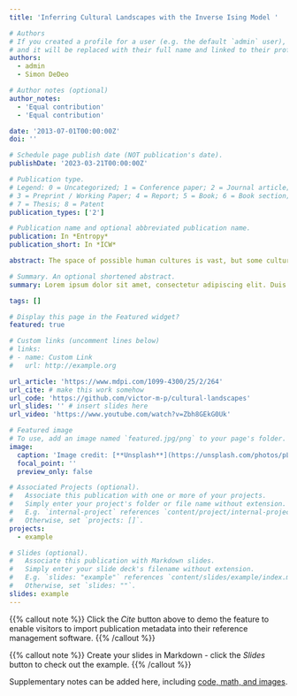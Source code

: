 ```yaml
---
title: 'Inferring Cultural Landscapes with the Inverse Ising Model '

# Authors
# If you created a profile for a user (e.g. the default `admin` user), write the username (folder name) here
# and it will be replaced with their full name and linked to their profile.
authors:
  - admin
  - Simon DeDeo

# Author notes (optional)
author_notes:
  - 'Equal contribution'
  - 'Equal contribution'

date: '2013-07-01T00:00:00Z'
doi: ''

# Schedule page publish date (NOT publication's date).
publishDate: '2023-03-21T00:00:00Z'

# Publication type.
# Legend: 0 = Uncategorized; 1 = Conference paper; 2 = Journal article;
# 3 = Preprint / Working Paper; 4 = Report; 5 = Book; 6 = Book section;
# 7 = Thesis; 8 = Patent
publication_types: ['2']

# Publication name and optional abbreviated publication name.
publication: In *Entropy*
publication_short: In *ICW*

abstract: The space of possible human cultures is vast, but some cultural configurations are more consistent with cognitive and social constraints than others. This leads to a “landscape” of possibilities that our species has explored over millennia of cultural evolution. However, what does this fitness landscape, which constrains and guides cultural evolution, look like? The machine-learning algorithms that can answer these questions are typically developed for large-scale datasets. Applications to the sparse, inconsistent, and incomplete data found in the historical record have received less attention, and standard recommendations can lead to bias against marginalized, under-studied, or minority cultures. We show how to adapt the minimum probability flow algorithm and the Inverse Ising model, a physics-inspired workhorse of machine learning, to the challenge. A series of natural extensions—including dynamical estimation of missing data, and cross-validation with regularization—enables reliable reconstruction of the underlying constraints. We demonstrate our methods on a curated subset of the Database of Religious History; records from 407 religious groups throughout human history, ranging from the Bronze Age to the present day. This reveals a complex, rugged, landscape, with both sharp, well-defined peaks where state-endorsed religions tend to concentrate, and diffuse cultural floodplains where evangelical religions, non-state spiritual practices, and mystery religions can be found.

# Summary. An optional shortened abstract.
summary: Lorem ipsum dolor sit amet, consectetur adipiscing elit. Duis posuere tellus ac convallis placerat. Proin tincidunt magna sed ex sollicitudin condimentum.

tags: []

# Display this page in the Featured widget?
featured: true

# Custom links (uncomment lines below)
# links:
# - name: Custom Link
#   url: http://example.org

url_article: 'https://www.mdpi.com/1099-4300/25/2/264'
url_cite: # make this work somehow 
url_code: 'https://github.com/victor-m-p/cultural-landscapes'
url_slides: '' # insert slides here 
url_video: 'https://www.youtube.com/watch?v=Zbh8GEkG0Uk'

# Featured image
# To use, add an image named `featured.jpg/png` to your page's folder.
image:
  caption: 'Image credit: [**Unsplash**](https://unsplash.com/photos/pLCdAaMFLTE)' # insert a picture. 
  focal_point: ''
  preview_only: false

# Associated Projects (optional).
#   Associate this publication with one or more of your projects.
#   Simply enter your project's folder or file name without extension.
#   E.g. `internal-project` references `content/project/internal-project/index.md`.
#   Otherwise, set `projects: []`.
projects:
  - example

# Slides (optional).
#   Associate this publication with Markdown slides.
#   Simply enter your slide deck's filename without extension.
#   E.g. `slides: "example"` references `content/slides/example/index.md`.
#   Otherwise, set `slides: ""`.
slides: example
---
```


{{% callout note %}}
Click the _Cite_ button above to demo the feature to enable visitors to import publication metadata into their reference management software.
{{% /callout %}}

{{% callout note %}}
Create your slides in Markdown - click the _Slides_ button to check out the example.
{{% /callout %}}

Supplementary notes can be added here, including [code, math, and images](https://wowchemy.com/docs/writing-markdown-latex/).

